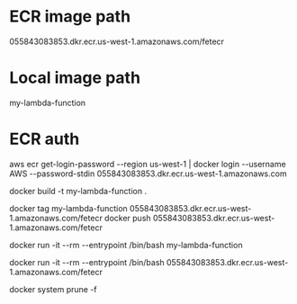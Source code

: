 # ECR image path

055843083853.dkr.ecr.us-west-1.amazonaws.com/fetecr

# Local image path
my-lambda-function

# ECR auth
aws ecr get-login-password --region us-west-1 | docker login --username AWS --password-stdin 055843083853.dkr.ecr.us-west-1.amazonaws.com




docker build -t my-lambda-function .

docker tag my-lambda-function 055843083853.dkr.ecr.us-west-1.amazonaws.com/fetecr
docker push 055843083853.dkr.ecr.us-west-1.amazonaws.com/fetecr

docker run -it --rm --entrypoint /bin/bash my-lambda-function

docker run -it --rm  --entrypoint /bin/bash 055843083853.dkr.ecr.us-west-1.amazonaws.com/fetecr


docker system prune -f

